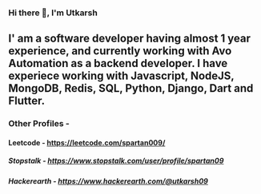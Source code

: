 ### Hi there 👋, I'm Utkarsh
## I' am a software developer having almost 1 year experience, and currently working with Avo Automation as a backend developer. I have experiece working with Javascript, NodeJS, MongoDB, Redis, SQL, Python, Django, Dart and Flutter. 

### Other Profiles - 
#### Leetcode - https://leetcode.com/spartan009/
##### Stopstalk - https://www.stopstalk.com/user/profile/spartan09
##### Hackerearth - https://www.hackerearth.com/@utkarsh09

<!--
**raj09utkarsh/raj09utkarsh** is a ✨ _special_ ✨ repository because its `README.md` (this file) appears on your GitHub profile.

Here are some ideas to get you started:

- 🔭 I’m currently working on ...
- 🌱 I’m currently learning ...
- 👯 I’m looking to collaborate on ...
- 🤔 I’m looking for help with ...
- 💬 Ask me about ...
- 📫 How to reach me: ...
- 😄 Pronouns: ...
- ⚡ Fun fact: ...
-->
